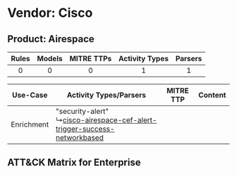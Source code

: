 Vendor: Cisco
=============
Product: Airespace
------------------
| Rules | Models | MITRE TTPs | Activity Types | Parsers |
|:-----:|:------:|:----------:|:--------------:|:-------:|
|   0   |   0    |     0      |       1        |    1    |

|  Use-Case  | Activity Types/Parsers    | MITRE TTP | Content    |
|:----------:| ---- | --------- | ---- |
| Enrichment |  "security-alert"<br> ↳[cisco-airespace-cef-alert-trigger-success-networkbased](Ps/pC_ciscoairespacecefalerttriggersuccessnetworkbased.md)<br> |    | [](RM/r_m_cisco_airespace_Enrichment.md) |

ATT&CK Matrix for Enterprise
----------------------------
